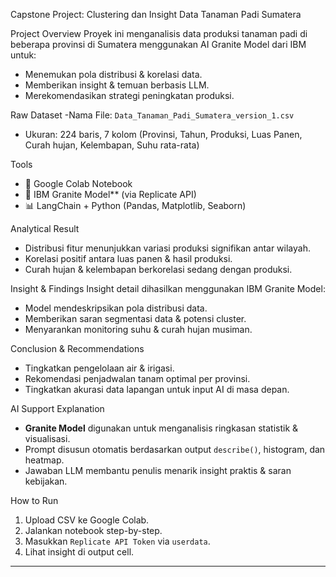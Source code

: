  Capstone Project: Clustering dan Insight Data Tanaman Padi Sumatera

 Project Overview
Proyek ini menganalisis data produksi tanaman padi di beberapa provinsi di Sumatera menggunakan AI Granite Model dari IBM untuk:
- Menemukan pola distribusi & korelasi data.
- Memberikan insight & temuan berbasis LLM.
- Merekomendasikan strategi peningkatan produksi.

 Raw Dataset
-Nama File: `Data_Tanaman_Padi_Sumatera_version_1.csv`
- Ukuran: 224 baris, 7 kolom (Provinsi, Tahun, Produksi, Luas Panen, Curah hujan, Kelembapan, Suhu rata-rata)

 Tools
- 📁 Google Colab Notebook
- 🤖 IBM Granite Model** (via Replicate API)
- 📊 LangChain + Python (Pandas, Matplotlib, Seaborn)

 Analytical Result
- Distribusi fitur menunjukkan variasi produksi signifikan antar wilayah.
- Korelasi positif antara luas panen & hasil produksi.
- Curah hujan & kelembapan berkorelasi sedang dengan produksi.

 Insight & Findings
Insight detail dihasilkan menggunakan IBM Granite Model:
- Model mendeskripsikan pola distribusi data.
- Memberikan saran segmentasi data & potensi cluster.
- Menyarankan monitoring suhu & curah hujan musiman.

 Conclusion & Recommendations
- Tingkatkan pengelolaan air & irigasi.
- Rekomendasi penjadwalan tanam optimal per provinsi.
- Tingkatkan akurasi data lapangan untuk input AI di masa depan.

 AI Support Explanation
- **Granite Model** digunakan untuk menganalisis ringkasan statistik & visualisasi.
- Prompt disusun otomatis berdasarkan output `describe()`, histogram, dan heatmap.
- Jawaban LLM membantu penulis menarik insight praktis & saran kebijakan.

 How to Run
1. Upload CSV ke Google Colab.
2. Jalankan notebook step-by-step.
3. Masukkan `Replicate API Token` via `userdata`.
4. Lihat insight di output cell.

---
